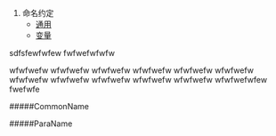 1. 命名约定
    * [通用](#CommonName)
    * [变量](#ParaName)

sdfsfewfwfew
fwfwefwfwfw

wfwfwefw
wfwfwefw
wfwfwefw
wfwfwefw
wfwfwefw
wfwfwefw
wfwfwefw
wfwfwefw
wfwfwefw
wfwfwefw
wfwfwefw
wfwfwefwfew
fwefwfe

#####CommonName






#####ParaName
